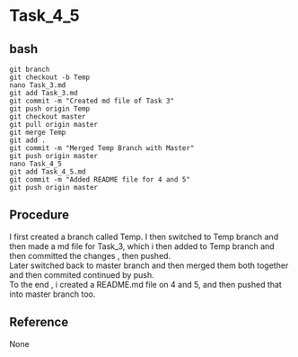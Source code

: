 # Task_4_5

## bash
```
git branch
git checkout -b Temp
nano Task_3.md
git add Task_3.md
git commit -m "Created md file of Task 3"
git push origin Temp
git checkout master
git pull origin master
git merge Temp
git add .
git commit -m "Merged Temp Branch with Master"
git push origin master
nano Task_4_5
git add Task_4_5.md
git commit -m "Added README file for 4 and 5"
git push origin master
```

## Procedure

I first created a branch called Temp. I then switched to Temp branch and 
then made a md file for Task_3, which i then added to Temp branch 
and then committed the changes , then pushed.<br>
Later switched back to master branch and then merged them both together 
and then commited continued by push.<br>
To the end , i created a README.md file on 4 and 5, and then pushed that 
into master branch too.

## Reference
None
